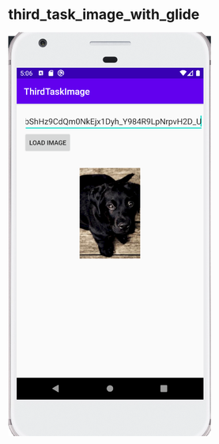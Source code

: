 # third_task_image_with_glide

![Alt text](https://github.com/MariaRiya/third_task_image_with_glide/blob/master/third_task_image_with_glide.png?raw=true "Optional Title")
